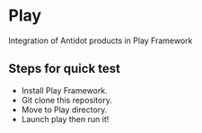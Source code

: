 Play
====

Integration of Antidot products in Play Framework

Steps for quick test
--------------------

- Install Play Framework.
- Git clone this repository.
- Move to Play directory.
- Launch play then run it!

